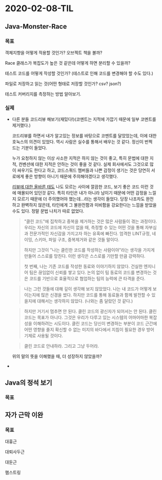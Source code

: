 # 2020-02-08-TIL

## Java-Monster-Race

### 목표

객체지향을 어떻게 적용할 것인가? 오브젝트 책을 볼까?

Race 클래스가 복잡도가 높은 것 같은데 어떻게 하면 분리할 수 있을까?

테스트 코드를 어떻게 작성할 것인가? (테스트로 인해 코드를 변경해야 할 수도 있다.)

파일로 저장하고 읽는 것(어떤 형태로 저장할 것인가? csv? json?)

테스트 커버리지를 측정하는 방법 알아보기.

### 실제

- 다른 분들 코드리뷰 해보기(재밌다!)(코멘트는 지적에 가깝기 때문에 일부 코멘트를 제거했다.)

  코드리뷰를 하면서 내가 알고있는 정보를 바탕으로 코멘트를 달았었는데, 이에 대한 호눅스의 의견이 있었다.
  역시 사람은 실수를 통해서 배우는 것 같다. 정신이 번쩍 드는 기분이 들었다.

  누가 요청하지 않는 이상 사소한 지적은 하지 않는 것이 좋고, 특히 문법에 대한 지적, 컨벤션에 대한 지적은 안하는 것이 좋을 것 같다. 실제 회사에서도 그것으로 많이 싸우기도 한다고 하고, 코드스쿼드 멤버들과 나쁜 감정이 생기는 것은 당연히 서로에게 좋은 방향이 아니기 때문에 주의해야겠다고 생각했다.

  [리뷰에 대한 올바른 태도](https://zianlog.tistory.com/entry/번역-안녕-클린코드)
  나도 모르는 사이에 깔끔한 코드, 보기 좋은 코드 이런 것에 매몰되어 있던것 같다.
  특히 타인은 내가 아니라 남이기 때문에 어떤 감정을 느낄지 모르기 때문에 더 주의했어야 했는데...라는 생각이 들었다.
  당장 나조차도 완전하고 완벽하지 않은데, 타인에게 그 불완전함과 미비함을 강요한다는 느낌을 받았을 수도 있다.
  정말 문법 나치가 따로 없었다.

   > "클린 코드"에 집착하고 중복을 제거하는 것은 많은 사람들이 겪는 과정이다. 우리는 자신의 코드에 자신이 없을 때, 측정할 수 있는 어떤 것을 통해 자부심과 전문가적인 자신감을 가지고자 하는 유혹에 빠진다. 엄격한 LINT규정, 네이밍, 스키마, 파일 구조, 중복제거와 같은 것들 말이다.
   >
   > 하지만 그것이 "나는 클린한 코드를 작성하는 사람이야"라는 생각을 가지게 만들어 스스로를 망친다. 이런 생각은 스스로를 기만할 만큼 강력하다.
   >
   > 첫 번째, 나는 기존 코드를 작성한 동료와 이야기하지 않았다.  건실한 엔지니어 팀은 끊임없이 신뢰를 쌓고 있다. 논의 없이 팀 동료의 코드를 변경하는 것은 코드를 기반으로 효율적으로 협업하는 팀의 능력에 큰 타격을 준다.
  
   > 나는 그런 것들에 대해 깊이 생각해 보지 않았었다. 나는 내 코드가 어떻게 보이는지에 많은 신경을 썼다. 하지만 코드를 통해 동료들과 함께 발전할 수 있을지에 대해서는 생각하지 않았다. (나와는 좀 달랐던 것 같다.)
  
   >하지만 거기서 멈추면 안 된다. 클린 코드의 광신자가 되어서는 안 된다. 클린 코드는 목표가 아니다. 그것은 우리가 다루고 있는 시스템의 어마어마한 복잡성을 이해하려는 시도이다. 클린 코드는 당신이 변경하는 부분이 코드 근간에 어떤 영향을 줄지 확신할 수 없는 미지의 바다에서 지침이 필요한 경우 방어기제로 사용될 것이다.
  
   > 클린 코드로 안내하라. 그리고 그냥 두어라.

   위의 말의 뜻을 이해했을 때, 더 성장하지 않았을까?

- []()

## Java의 정석 보기

### 목표



## 자가 근막 이완

### 목표

대흉근

대퇴사두근

대둔근

햄스트링